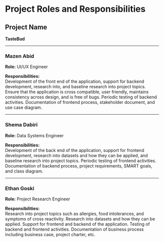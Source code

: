# Project Roles and Responsibilities

## Project Name
**TasteBud**

---

### Mazen Abid
**Role:** UI/UX Engineer  

**Responsibilities:**  
Development of the front end of the application, support for backend development, research into, and baseline research into project topics. Ensure that the application is cross compatible, user friendly, maintains consistency across design, and is free of bugs. Periodic testing of backend activities. Documentation of frontend process, stakeholder document, and use case diagram.

---

### Shema Dabiri
**Role:** Data Systems Engineer  

**Responsibilities:**  
Development of the back end of the application, support for frontend development, research into datasets and how they can be applied, and baseline research into project topics. Periodic testing of frontend activities. Documentation of backend process, project requirements, SMART goals, and class diagram.

---

### Ethan Goski
**Role:** Project Research Engineer  

**Responsibilities:**  
Research into project topics such as allergies, food intolerances, and symptoms of cross reactivity. Research into datasets and how they can be applied. Support for frontend and backend of the application. Testing of backend and frontend activities. Documentation of business process including business case, project charter, etc.
